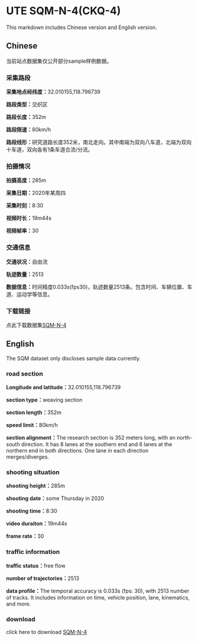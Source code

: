 # UTE SQM-N-4(CKQ-4)
This markdown includes Chinese version and English version.

## Chinese
当前站点数据集仅公开部分sample样例数据。

### 采集路段
<b>采集地点经纬度：</b>32.010155,118.796739<br>

<b>路段类型：</b>交织区<br>

<b>路段长度：</b>352m<br>

<b>路段限速：</b>80km/h<br>

<b>路段线形：</b>研究道路长度352米，南北走向。其中南端为双向八车道，北端为双向十车道，双向各有1条车道合流/分流。

### 拍摄情况
<b>拍摄高度：</b>285m<br>

<b>采集日期：</b>2020年某周四<br>

<b>采集时刻：</b>8:30<br>

<b>视频时长：</b>19m44s<br>

<b>视频帧率：</b>30<br>

### 交通信息
<b>交通状况：</b>自由流<br>

<b>轨迹数量：</b>2513<br>

<b>数据信息：</b>时间精度0.033s(fps30)，轨迹数量2513条。包含时间、车辆位置、车道、运动学等信息。<br>

### 下载链接
点此下载数据集[SQM-N-4](https://pan.baidu.com/s/1sR5wO3K-sAHzSMBbStSsOQ?pwd=yglb)


## English
The SQM dataset only discloses sample data currently.

### road section
<b>Longitude and latitude：</b>32.010155,118.796739<br>

<b>section type：</b>weaving section<br>

<b>section length：</b>352m<br>

<b>speed limit：</b>80km/h<br>

<b>section alignment：</b>The research section is 352 meters long, with an north-south direction. It has 8 lanes at the southern end and 6 lanes at the northern end in both directions. One lane in each direction merges/diverges.

### shooting situation
<b>shooting height：</b>285m<br>

<b>shooting date：</b>some Thursday in 2020<br>

<b>shooting time：</b>8:30<br>

<b>video duraiton：</b>19m44s<br>

<b>frame rate：</b>30<br>


### traffic information
<b>traffic status：</b>free flow<br>

<b>number of trajectories：</b>2513<br>

<b>data profile：</b>The temporal accuracy is 0.033s (fps: 30), with 2513 number of tracks. It includes information on time, vehicle position, lane, kinematics, and more.<br>

### download
click here to download [SQM-N-4](https://drive.google.com/drive/folders/1g7VpQ8CUPIQukoMg8YUTlMjZfgTuirkp?usp=sharing)


